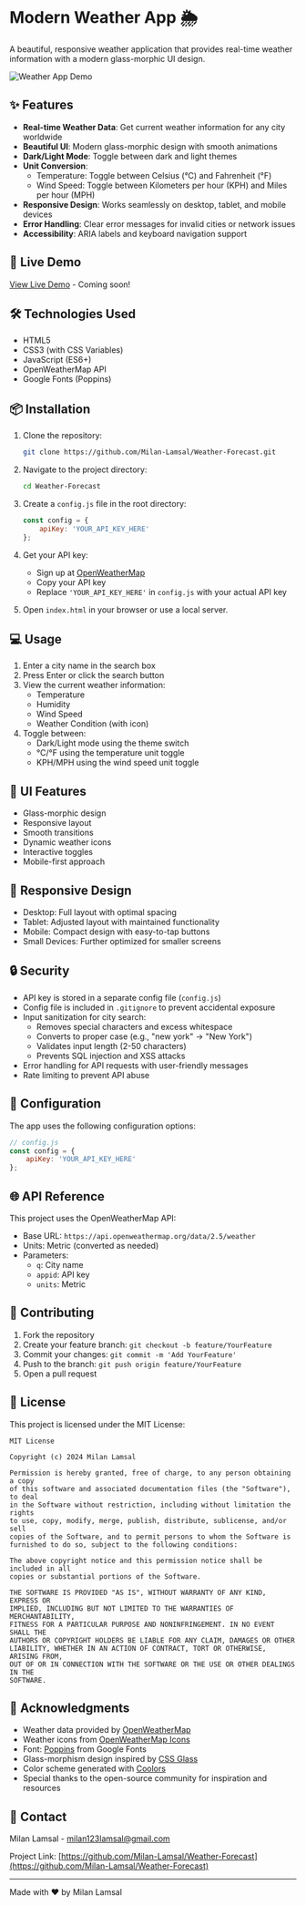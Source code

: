 # Modern Weather App 🌦️

A beautiful, responsive weather application that provides real-time weather information with a modern glass-morphic UI design.

![Weather App Demo](assests/demo-screenshot.png)

## ✨ Features

- **Real-time Weather Data**: Get current weather information for any city worldwide
- **Beautiful UI**: Modern glass-morphic design with smooth animations
- **Dark/Light Mode**: Toggle between dark and light themes
- **Unit Conversion**: 
  - Temperature: Toggle between Celsius (°C) and Fahrenheit (°F)
  - Wind Speed: Toggle between Kilometers per hour (KPH) and Miles per hour (MPH)
- **Responsive Design**: Works seamlessly on desktop, tablet, and mobile devices
- **Error Handling**: Clear error messages for invalid cities or network issues
- **Accessibility**: ARIA labels and keyboard navigation support

## 🚀 Live Demo

[View Live Demo](your-live-demo-url) - Coming soon!

## 🛠️ Technologies Used

- HTML5
- CSS3 (with CSS Variables)
- JavaScript (ES6+)
- OpenWeatherMap API
- Google Fonts (Poppins)

## 📦 Installation

1. Clone the repository:
   ```bash
   git clone https://github.com/Milan-Lamsal/Weather-Forecast.git
   ```

2. Navigate to the project directory:
   ```bash
   cd Weather-Forecast
   ```

3. Create a `config.js` file in the root directory:
   ```javascript
   const config = {
       apiKey: 'YOUR_API_KEY_HERE'
   };
   ```

4. Get your API key:
   - Sign up at [OpenWeatherMap](https://openweathermap.org/api)
   - Copy your API key
   - Replace `'YOUR_API_KEY_HERE'` in `config.js` with your actual API key

5. Open `index.html` in your browser or use a local server.

## 💻 Usage

1. Enter a city name in the search box
2. Press Enter or click the search button
3. View the current weather information:
   - Temperature
   - Humidity
   - Wind Speed
   - Weather Condition (with icon)
4. Toggle between:
   - Dark/Light mode using the theme switch
   - °C/°F using the temperature unit toggle
   - KPH/MPH using the wind speed unit toggle

## 🎨 UI Features

- Glass-morphic design
- Responsive layout
- Smooth transitions
- Dynamic weather icons
- Interactive toggles
- Mobile-first approach

## 📱 Responsive Design

- Desktop: Full layout with optimal spacing
- Tablet: Adjusted layout with maintained functionality
- Mobile: Compact design with easy-to-tap buttons
- Small Devices: Further optimized for smaller screens

## 🔒 Security

- API key is stored in a separate config file (`config.js`)
- Config file is included in `.gitignore` to prevent accidental exposure
- Input sanitization for city search:
  - Removes special characters and excess whitespace
  - Converts to proper case (e.g., "new york" → "New York")
  - Validates input length (2-50 characters)
  - Prevents SQL injection and XSS attacks
- Error handling for API requests with user-friendly messages
- Rate limiting to prevent API abuse

## 🔧 Configuration

The app uses the following configuration options:

```javascript
// config.js
const config = {
    apiKey: 'YOUR_API_KEY_HERE'
};
```

## 🌐 API Reference

This project uses the OpenWeatherMap API:
- Base URL: `https://api.openweathermap.org/data/2.5/weather`
- Units: Metric (converted as needed)
- Parameters:
  - `q`: City name
  - `appid`: API key
  - `units`: Metric

## 🤝 Contributing

1. Fork the repository
2. Create your feature branch: `git checkout -b feature/YourFeature`
3. Commit your changes: `git commit -m 'Add YourFeature'`
4. Push to the branch: `git push origin feature/YourFeature`
5. Open a pull request

## 📝 License

This project is licensed under the MIT License:

```
MIT License

Copyright (c) 2024 Milan Lamsal

Permission is hereby granted, free of charge, to any person obtaining a copy
of this software and associated documentation files (the "Software"), to deal
in the Software without restriction, including without limitation the rights
to use, copy, modify, merge, publish, distribute, sublicense, and/or sell
copies of the Software, and to permit persons to whom the Software is
furnished to do so, subject to the following conditions:

The above copyright notice and this permission notice shall be included in all
copies or substantial portions of the Software.

THE SOFTWARE IS PROVIDED "AS IS", WITHOUT WARRANTY OF ANY KIND, EXPRESS OR
IMPLIED, INCLUDING BUT NOT LIMITED TO THE WARRANTIES OF MERCHANTABILITY,
FITNESS FOR A PARTICULAR PURPOSE AND NONINFRINGEMENT. IN NO EVENT SHALL THE
AUTHORS OR COPYRIGHT HOLDERS BE LIABLE FOR ANY CLAIM, DAMAGES OR OTHER
LIABILITY, WHETHER IN AN ACTION OF CONTRACT, TORT OR OTHERWISE, ARISING FROM,
OUT OF OR IN CONNECTION WITH THE SOFTWARE OR THE USE OR OTHER DEALINGS IN THE
SOFTWARE.
```

## 🙏 Acknowledgments

- Weather data provided by [OpenWeatherMap](https://openweathermap.org/)
- Weather icons from [OpenWeatherMap Icons](https://openweathermap.org/weather-conditions)
- Font: [Poppins](https://fonts.google.com/specimen/Poppins) from Google Fonts
- Glass-morphism design inspired by [CSS Glass](https://css.glass/)
- Color scheme generated with [Coolors](https://coolors.co/)
- Special thanks to the open-source community for inspiration and resources

## 📧 Contact

Milan Lamsal - [milan123lamsal@gmail.com](mailto:milan123lamsal@gmail.com)

Project Link: [https://github.com/Milan-Lamsal/Weather-Forecast](https://github.com/Milan-Lamsal/Weather-Forecast)

---

Made with ❤️ by Milan Lamsal